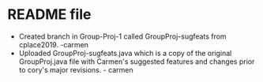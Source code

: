 # README file 

- Created branch in Group-Proj-1 called GroupProj-sugfeats from cplace2019. -carmen
- Uploaded GroupProj-sugfeats.java which is a copy of the original GroupProj.java 
file with Carmen's suggested features and changes prior to cory's major revisions. - carmen
